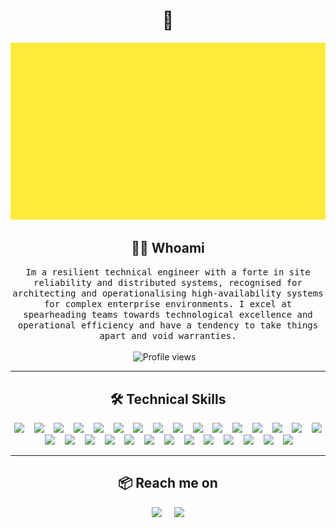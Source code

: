 <h1 align="center"> 👋 </h1>
<div align="center">
  <img src="https://github.com/tomweston/tomweston/blob/main/images/header.gif" alt="header"/>
</div>

<h2 align="center"> 👨‍💻 Whoami</h2>
<p align="center">
  <samp>Im a resilient technical engineer with a forte in site reliability and distributed systems, recognised for architecting and operationalising high-availability systems for complex enterprise environments. I excel at spearheading teams towards technological excellence and operational efficiency and have a tendency to take things apart and void warranties.
  </samp>
  <br> <br>
   <img src="https://komarev.com/ghpvc/?username=tomweston&color=blue&style=for-the-badge&label=PROFILE+VIEWS" alt="Profile views" />&nbsp;&nbsp;&nbsp;

</p>

<hr>

<h2 align="center"> 🛠️ Technical Skills</h2>
<p align="center">
  <img src="https://img.shields.io/badge/AWS-%23232F3E.svg?&style=for-the-badge&logo=amazon-aws&logoColor=white" />&nbsp;&nbsp;&nbsp;
  <img src="https://img.shields.io/badge/GCP-%234285F4.svg?&style=for-the-badge&logo=google-cloud&logoColor=white" />&nbsp;&nbsp;&nbsp;
  <img src="https://img.shields.io/badge/Azure-%230078D4.svg?&style=for-the-badge&logo=microsoft-azure&logoColor=white" />&nbsp;&nbsp;&nbsp;
  <img src="https://img.shields.io/badge/Microservices-%23FFCA28.svg?&style=for-the-badge&logo=microservices&logoColor=black" />&nbsp;&nbsp;&nbsp;
  <img src="https://img.shields.io/badge/Distributed%20Systems-%236DB33F.svg?&style=for-the-badge&logo=distributed-systems&logoColor=white" />&nbsp;&nbsp;&nbsp;
  <img src="https://img.shields.io/badge/Golang-%2300ADD8.svg?&style=for-the-badge&logo=go&logoColor=white" />&nbsp;&nbsp;&nbsp;
  <img src="https://img.shields.io/badge/Python-%233776AB.svg?&style=for-the-badge&logo=python&logoColor=white" />&nbsp;&nbsp;&nbsp;
  <img src="https://img.shields.io/badge/React-%2361DAFB.svg?&style=for-the-badge&logo=react&logoColor=white" />&nbsp;&nbsp;&nbsp;
  <img src="https://img.shields.io/badge/Typescript-%233178C6.svg?&style=for-the-badge&logo=typescript&logoColor=white" />&nbsp;&nbsp;&nbsp;
  <img src="https://img.shields.io/badge/Serverless-%23FD5750.svg?&style=for-the-badge&logo=serverless&logoColor=white" />&nbsp;&nbsp;&nbsp;
  <img src="https://img.shields.io/badge/NoSQL-%2300F.svg?&style=for-the-badge&logo=nosql&logoColor=white" />&nbsp;&nbsp;&nbsp;
  <img src="https://img.shields.io/badge/APIs-%23FF6C37.svg?&style=for-the-badge&logo=apis&logoColor=white" />&nbsp;&nbsp;&nbsp;
  <img src="https://img.shields.io/badge/CI%2FCD-%23E34F26.svg?&style=for-the-badge&logo=cicd&logoColor=white" />&nbsp;&nbsp;&nbsp;
  <img src="https://img.shields.io/badge/Terraform-%237B42BC.svg?&style=for-the-badge&logo=terraform&logoColor=white" />&nbsp;&nbsp;&nbsp;
  <img src="https://img.shields.io/badge/Pulumi-%23674AB3.svg?&style=for-the-badge&logo=pulumi&logoColor=white" />&nbsp;&nbsp;&nbsp;
  <img src="https://img.shields.io/badge/Git-%23F05032.svg?&style=for-the-badge&logo=git&logoColor=white" />&nbsp;&nbsp;&nbsp;
  <img src="https://img.shields.io/badge/Github-%23181717.svg?&style=for-the-badge&logo=github&logoColor=white" />&nbsp;&nbsp;&nbsp;
  <img src="https://img.shields.io/badge/Gitlab-%23FCA121.svg?&style=for-the-badge&logo=gitlab&logoColor=white" />&nbsp;&nbsp;&nbsp;
  <img src="https://img.shields.io/badge/Docker-%232496ED.svg?&style=for-the-badge&logo=docker&logoColor=white" />&nbsp;&nbsp;&nbsp;
  <img src="https://img.shields.io/badge/Kubernetes-%23326CE5.svg?&style=for-the-badge&logo=kubernetes&logoColor=white" />&nbsp;&nbsp;&nbsp;
  <img src="https://img.shields.io/badge/Helm-%230F1689.svg?&style=for-the-badge&logo=helm&logoColor=white" />&nbsp;&nbsp;&nbsp;
  <img src="https://img.shields.io/badge/Istio-%23469BBA.svg?&style=for-the-badge&logo=istio&logoColor=white" />&nbsp;&nbsp;&nbsp;
  <img src="https://img.shields.io/badge/Argo-%23704CB6.svg?&style=for-the-badge&logo=argo&logoColor=white" />&nbsp;&nbsp;&nbsp;
  <img src="https://img.shields.io/badge/Grafana-%23F46800.svg?&style=for-the-badge&logo=grafana&logoColor=white" />&nbsp;&nbsp;&nbsp;
  <img src="https://img.shields.io/badge/Prometheus-%23E6522C.svg?&style=for-the-badge&logo=prometheus&logoColor=white" />&nbsp;&nbsp;&nbsp;
  <img src="https://img.shields.io/badge/Datadog-%23632CA6.svg?&style=for-the-badge&logo=datadog&logoColor=white" />&nbsp;&nbsp;&nbsp;
  <img src="https://img.shields.io/badge/Pagerduty-%23FC5C66.svg?&style=for-the-badge&logo=pagerduty&logoColor=white" />&nbsp;&nbsp;&nbsp;
  <img src="https://img.shields.io/badge/AI-%2334A853.svg?&style=for-the-badge&logo=ai&logoColor=white" />&nbsp;&nbsp;&nbsp;
  <img src="https://img.shields.io/badge/Agile%2FScrum-%23007ACC.svg?&style=for-the-badge&logo=agile&logoColor=white" />&nbsp;&nbsp;&nbsp;
</p>

<!-- <hr>

<h2 align="center"> 🔭 Publications</h2>
<p align="center" align='right'>
  <a target="_blank"href="https://dev.to/tomweston"><img src="https://img.shields.io/badge/dev.to-%2312100E.svg?&style=for-the-badge&logo=dev.to&logoColor=white" /></a>&nbsp;&nbsp;&nbsp;
  <a target="_blank"href="https://medium.com/@tomweston"><img src="https://img.shields.io/badge/Medium%20-%231572B6.svg?&style=for-the-badge&logo=medium&logoColor=white" /></a>&nbsp;&nbsp;&nbsp;
</p>

<hr> -->
<hr>

<h2  align="center">📦 Reach me on</h2>
<p align="center">
  <a target="_blank"href="https://www.linkedin.com/in/westontom"><img src="https://img.shields.io/badge/linkedin-%230077B5.svg?&style=for-the-badge&logo=linkedin&logoColor=white" /></a>&nbsp;&nbsp;&nbsp;&nbsp;
  <a target="_blank"href="https://twitter.com/tomweston"><img src="https://img.shields.io/badge/@tomweston-%231DA1F2.svg?&style=for-the-badge&logo=x&logoColor=white" /></a>
</p>

